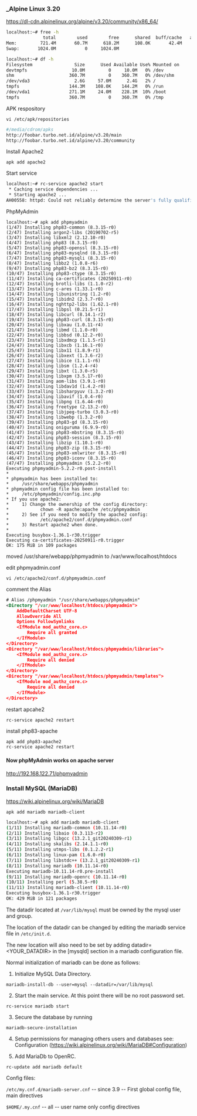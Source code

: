 ### _Alpine Linux 3.20

https://dl-cdn.alpinelinux.org/alpine/v3.20/community/x86_64/

```bash
localhost:~# free -h
              total        used        free      shared  buff/cache   available
Mem:         721.4M       60.7M      618.2M      108.0K       42.4M      583.9M
Swap:       1024.0M           0     1024.0M
```

```bash
localhost:~# df -h
Filesystem                Size      Used Available Use% Mounted on
devtmpfs                 10.0M         0     10.0M   0% /dev
shm                     360.7M         0    360.7M   0% /dev/shm
/dev/vda3                 2.6G     57.0M      2.4G   2% /
tmpfs                   144.3M    108.0K    144.2M   0% /run
/dev/vda1               271.1M     24.0M    228.1M  10% /boot
tmpfs                   360.7M         0    360.7M   0% /tmp
```

APK respository
```
vi /etc/apk/repositories
```
```bash
#/media/cdrom/apks
http://foobar.turbo.net.id/alpine/v3.20/main
http://foobar.turbo.net.id/alpine/v3.20/community
```

Install Apache2
```
apk add apache2
```

Start service
```bash
localhost:~# rc-service apache2 start
 * Caching service dependencies ...                                               [ ok ]
 * Starting apache2 ...
AH00558: httpd: Could not reliably determine the server's fully qualified domain name, using ::1. Set the 'ServerName' directive globally to suppress this message        [ ok ]
```

PhpMyAdmin
```
localhost:~# apk add phpmyadmin
(1/47) Installing php83-common (8.3.15-r0)
(2/47) Installing argon2-libs (20190702-r5)
(3/47) Installing libxml2 (2.12.10-r0)
(4/47) Installing php83 (8.3.15-r0)
(5/47) Installing php83-openssl (8.3.15-r0)
(6/47) Installing php83-mysqlnd (8.3.15-r0)
(7/47) Installing php83-mysqli (8.3.15-r0)
(8/47) Installing libbz2 (1.0.8-r6)
(9/47) Installing php83-bz2 (8.3.15-r0)
(10/47) Installing php83-ctype (8.3.15-r0)
(11/47) Installing ca-certificates (20250911-r0)
(12/47) Installing brotli-libs (1.1.0-r2)
(13/47) Installing c-ares (1.33.1-r0)
(14/47) Installing libunistring (1.2-r0)
(15/47) Installing libidn2 (2.3.7-r0)
(16/47) Installing nghttp2-libs (1.62.1-r0)
(17/47) Installing libpsl (0.21.5-r1)
(18/47) Installing libcurl (8.14.1-r2)
(19/47) Installing php83-curl (8.3.15-r0)
(20/47) Installing libxau (1.0.11-r4)
(21/47) Installing libmd (1.1.0-r0)
(22/47) Installing libbsd (0.12.2-r0)
(23/47) Installing libxdmcp (1.1.5-r1)
(24/47) Installing libxcb (1.16.1-r0)
(25/47) Installing libx11 (1.8.9-r1)
(26/47) Installing libxext (1.3.6-r2)
(27/47) Installing libice (1.1.1-r6)
(28/47) Installing libsm (1.2.4-r4)
(29/47) Installing libxt (1.3.0-r5)
(30/47) Installing libxpm (3.5.17-r0)
(31/47) Installing aom-libs (3.9.1-r0)
(32/47) Installing libdav1d (1.4.2-r0)
(33/47) Installing libsharpyuv (1.3.2-r0)
(34/47) Installing libavif (1.0.4-r0)
(35/47) Installing libpng (1.6.44-r0)
(36/47) Installing freetype (2.13.2-r0)
(37/47) Installing libjpeg-turbo (3.0.3-r0)
(38/47) Installing libwebp (1.3.2-r0)
(39/47) Installing php83-gd (8.3.15-r0)
(40/47) Installing oniguruma (6.9.9-r0)
(41/47) Installing php83-mbstring (8.3.15-r0)
(42/47) Installing php83-session (8.3.15-r0)
(43/47) Installing libzip (1.10.1-r0)
(44/47) Installing php83-zip (8.3.15-r0)
(45/47) Installing php83-xmlwriter (8.3.15-r0)
(46/47) Installing php83-iconv (8.3.15-r0)
(47/47) Installing phpmyadmin (5.2.2-r0)
Executing phpmyadmin-5.2.2-r0.post-install
*
* phpmyadmin has been installed to:
*     /usr/share/webapps/phpmyadmin
* phpmyadmin config file has been installed to:
*     /etc/phpmyadmin/config.inc.php
* If you use apache2:
*     1) Change the ownership of the config directory:
*            chown -R apache:apache /etc/phpmyadmin
*     2) See if you need to modify the apache2 config:
*            /etc/apache2/conf.d/phpmyadmin.conf
*     3) Restart apache2 when done.
*
Executing busybox-1.36.1-r30.trigger
Executing ca-certificates-20250911-r0.trigger
OK: 175 MiB in 109 packages
```


moved /usr/share/webapp/phpmyadmin to /var/www/localhost/htdocs

edit phpmyadmin.conf

```
vi /etc/apache2/conf.d/phpmyadmin.conf
```
comment the Alias
```xml
# Alias /phpmyadmin "/usr/share/webapps/phpmyadmin"
<Directory "/var/www/localhost/htdocs/phpmyadmin">
	AddDefaultCharset UTF-8
	AllowOverride All
	Options FollowSymlinks
	<IfModule mod_authz_core.c>
		Require all granted
	</IfModule>
</Directory>
<Directory "/var/www/localhost/htdocs/phpmyadmin/libraries">
	<IfModule mod_authz_core.c>
		Require all denied
	</IfModule>
</Directory>
<Directory "/var/www/localhost/htdocs/phpmyadmin/templates">
	<IfModule mod_authz_core.c>
		Require all denied
	</IfModule>
</Directory>

```

restart apcahe2
```
rc-service apache2 restart
```

install php83-apache
```bash
apk add php83-apache2
rc-service apache2 restart
```

#### Now phpMyAdmin works on apache server
http://192.168.122.71/phpmyadmin

### Install MySQL (MariaDB) 

https://wiki.alpinelinux.org/wiki/MariaDB
```
apk add mariadb mariadb-client
```

```bash
localhost:~# apk add mariadb mariadb-client
(1/11) Installing mariadb-common (10.11.14-r0)
(2/11) Installing libaio (0.3.113-r2)
(3/11) Installing libgcc (13.2.1_git20240309-r1)
(4/11) Installing skalibs (2.14.1.1-r0)
(5/11) Installing utmps-libs (0.1.2.2-r1)
(6/11) Installing linux-pam (1.6.0-r0)
(7/11) Installing libstdc++ (13.2.1_git20240309-r1)
(8/11) Installing mariadb (10.11.14-r0)
Executing mariadb-10.11.14-r0.pre-install
(9/11) Installing mariadb-openrc (10.11.14-r0)
(10/11) Installing perl (5.38.5-r0)
(11/11) Installing mariadb-client (10.11.14-r0)
Executing busybox-1.36.1-r30.trigger
OK: 429 MiB in 121 packages
```

The datadir located at `/var/lib/mysql` must be owned by the mysql user and group.

The location of the datadir can be changed by editing the mariadb service file in `/etc/init.d`.

The new location will also need to be set by adding datadir=<YOUR_DATADIR> in the [mysqld] section in a mariadb configuration file.

Normal initialization of mariadb can be done as follows:

1. Initialize MySQL Data Directory. 
```
mariadb-install-db --user=mysql --datadir=/var/lib/mysql
```

2. Start the main service. At this point there will be no root password set.
```
rc-service mariadb start
```

3. Secure the database by running
```
mariadb-secure-installation
```

4. Setup permissions for managing others users and databases see: Configuration (https://wiki.alpinelinux.org/wiki/MariaDB#Configuration)

5. Add MariaDb to OpenRC.
 ```
rc-update add mariadb default
 ```
Config files:

`/etc/my.cnf.d/mariadb-server.cnf`	-- since 3.9	-- First global config file, main directives

`$HOME/.my.cnf` --	all	-- user name only config directives
